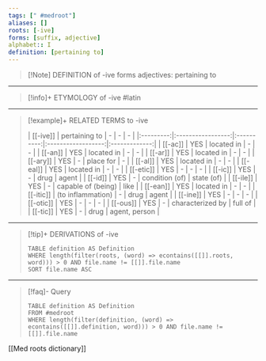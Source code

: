 ```yaml
---
tags: [" #medroot"]
aliases: []
roots: [-ive]
forms: [suffix, adjective]
alphabet:: I
definition: [pertaining to]
---
```

>[!Note] DEFINITION of -ive
>forms adjectives: pertaining to
_____
>[!info]+ ETYMOLOGY of -ive
>#latin
_____
>[!example]+ RELATED TERMS to -ive
>
>|  [[-ive]]  |   pertaining to   | - |         -          |       -       |
|:---------:|:-----------------:|:----------:|:------------------:|:-------------:|
|  [[-ac]]  |        YES        |    located in     |         -          |       -       |
|  [[-an]]  |        YES        |    located in     |         -          |       -       |
|  [[-ar]]  |        YES        |    located in     |         -          |       -       |
| [[-ary]]  |        YES        |     -      |     place for      |       -       |
| [[-al]]  |        YES        |    located in     |         -          |       -       |
| [[-eal]]  |        YES        |    located in     |         -          |       -       |
| [[-etic]] |        YES        |     -      |         -          |       -       |
|  [[-ic]]  |        YES        |     -      |        drug        |     agent     |
|  [[-id]]  |        YES        |     -      |   condition (of)   |  state (of)   |
| [[-ile]]  |        YES        |     -      | capable of (being) |     like      |
| [[-ean]]  |        YES        |    located in     |         -          |       -       |
| [[-itic]] | (to inflammation) |     -      |        drug        |     agent     |
| [[-ine]]  |        YES        |     -      |         -          |       -       |
| [[-otic]] |        YES        |     -      |         -          |       -       |
| [[-ous]]  |        YES        |     -      |  characterized by  |    full of    |
| [[-tic]]  |        YES        |     -      |        drug        | agent, person |
_____
>[!tip]+ DERIVATIONS of -ive
>```dataview
>TABLE definition AS Definition 
>WHERE length(filter(roots, (word) => econtains([[]].roots, word))) > 0 AND file.name != [[]].file.name
>SORT file.name ASC
>```
_____
>[!faq]- Query
>
>```dataview
>TABLE definition AS Definition
>FROM #medroot
>WHERE length(filter(definition, (word) => econtains([[]].definition, word))) > 0 AND file.name != [[]].file.name
>```

[[Med roots dictionary]]